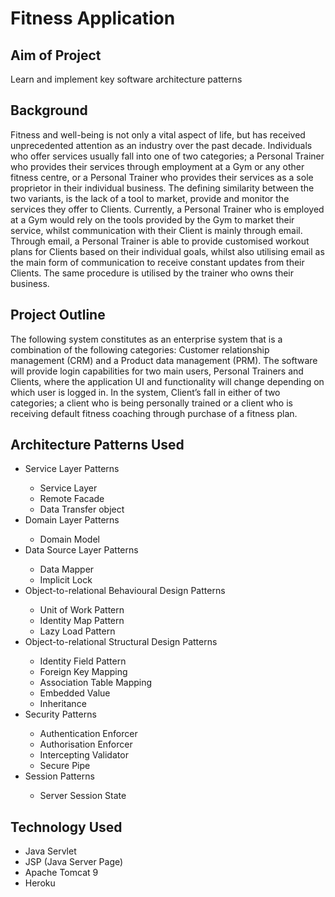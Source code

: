 # Fitness Application 

## Aim of Project 

<p>Learn and implement key software architecture patterns</p>

## Background

<p>Fitness and well-being is not only a vital aspect of life, but has received unprecedented attention as an industry over the past decade. Individuals who offer services usually fall into one of two categories; a Personal Trainer who provides their services through employment at a Gym or any other fitness centre, or a Personal Trainer who provides their services as a sole proprietor in their individual business. The defining similarity between the two variants, is the lack of a tool to market, provide and monitor the services they offer to Clients. Currently, a Personal Trainer who is employed at a Gym would rely on the tools provided by the Gym to market their service, whilst communication with their Client is mainly through email. Through email, a Personal Trainer is able to provide customised workout plans for Clients based on their individual goals, whilst also utilising email as the main form of communication to receive constant updates from their Clients. The same procedure is utilised by the trainer who owns their business. </p>

## Project Outline

<p>The following system constitutes as an enterprise system that is a combination  of the following categories: Customer relationship management (CRM) and a Product data management (PRM). The software will provide login capabilities for two main users, Personal Trainers and Clients, where the application UI and functionality will change depending on which user is logged in. In the system, Client’s fall in either of two categories; a client who is being personally trained or a client who is receiving default fitness coaching through purchase of a fitness plan. </p>

## Architecture Patterns Used 

<p>
  <ul>
    <li>Service Layer Patterns</li>
    <ul>
    <li>Service Layer</li> 
     <li>Remote Facade</li> 
      <li>Data Transfer object</li> 
  	</ul>
   <li>Domain Layer Patterns</li>
    <ul>
    <li>Domain Model</li> 
  	</ul>
    <li>Data Source Layer Patterns</li>
     <ul>
    <li>Data Mapper</li> 
     <li>Implicit Lock</li> 
  	</ul>
     <li>Object-to-relational Behavioural Design Patterns</li> 
       <ul>
    <li>Unit of Work Pattern</li> 
     <li>Identity Map Pattern</li> 
     <li>Lazy Load Pattern</li> 
  	</ul>
    <li>Object-to-relational Structural Design Patterns</li> 
       <ul>
    <li>Identity Field Pattern</li> 
     <li>Foreign Key Mapping</li> 
     <li>Association Table Mapping</li> 
          <li>Embedded Value</li> 
             <li>Inheritance</li> 
  	</ul>
     <li>Security Patterns</li> 
      <ul>
    <li>Authentication Enforcer</li> 
     <li>Authorisation Enforcer</li> 
     <li>Intercepting Validator</li> 
          <li>Secure Pipe</li> 
         </ul>
    <li>Session Patterns</li> 
    <ul>
     <li>Server Session State</li> 
     </ul>
  	</ul>
  </ul> 
</p>

## Technology Used 

<ul>
  <li>Java Servlet</li>
  <li>JSP (Java Server Page)</li>
  <li>Apache Tomcat 9 </li>
  <li>Heroku</li>
</ul>
